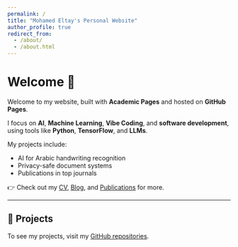 ```yaml
---
permalink: /
title: "Mohamed Eltay's Personal Website"
author_profile: true
redirect_from: 
  - /about/
  - /about.html
---
```


# Welcome 👋

Welcome to my website, built with **Academic Pages** and hosted on **GitHub Pages**.

I focus on **AI**, **Machine Learning**, **Vibe Coding**, and **software development**, using tools like **Python**, **TensorFlow**, and **LLMs**.  

My projects include:  
- AI for Arabic handwriting recognition  
- Privacy-safe document systems  
- Publications in top journals  

👉 Check out my [CV](/cv), [Blog](/year-archive), and [Publications](/publications) for more.  

---

## 🔗 Projects
To see my projects, visit my [GitHub repositories](https://github.com/eltay89?tab=repositories).
